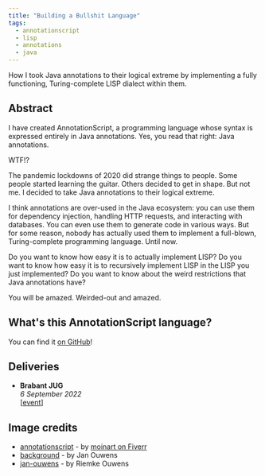 ```yaml
---
title: "Building a Bullshit Language"
tags:
  - annotationscript
  - lisp
  - annotations
  - java
---
```


How I took Java annotations to their logical extreme by implementing a fully functioning, Turing-complete LISP dialect within them.

## Abstract

I have created AnnotationScript, a programming language whose syntax is expressed entirely in Java annotations. Yes, you read that right: Java annotations.

WTF!?

The pandemic lockdowns of 2020 did strange things to people. Some people started learning the guitar. Others decided to get in shape. But not me. I decided to take Java annotations to their logical extreme.

I think annotations are over-used in the Java ecosystem: you can use them for dependency injection, handling HTTP requests, and interacting with databases. You can even use them to generate code in various ways. But for some reason, nobody has actually used them to implement a full-blown, Turing-complete programming language. Until now.

Do you want to know how easy it is to actually implement LISP? Do you want to know how easy it is to recursively implement LISP in the LISP you just implemented? Do you want to know about the weird restrictions that Java annotations have?

You will be amazed. Weirded-out and amazed.

## What's this AnnotationScript language?

You can find it [on GitHub](https://github.com/jqno/AnnotationScript)!

## Deliveries

- **Brabant JUG**
  <br>
  _6 September 2022_
  <br>
  [[event](https://twitter.com/BrabantJug/status/1556653234726518785)]

## Image credits

- [annotationscript](/talks/slides/bullshitlanguage/images/annotationscript.png) - by [moinart on Fiverr](https://www.fiverr.com/moinart)
- [background](/talks/slides/bullshitlanguage/images/background.png) - by Jan Ouwens
- [jan-ouwens](/talks/slides/bullshitlanguage/images/jan-ouwens.jpg) - by Riemke Ouwens
